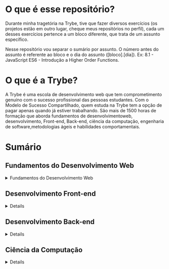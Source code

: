 # O que é esse repositório?

Durante minha tragetória na Trybe, tive que fazer diversos exercícios (os projetos estão em outro lugar, cheque meus repositórios no perfil), cada um desses exercícios pertence a um bloco diferente, que trata de um assunto específico. 

Nesse repositório vou separar o sumário por assunto. O número antes do assunto é referente ao bloco e o dia do assunto ([bloco].[dia]). Ex: 8.1 - JavaScript ES6 - Introdução a Higher Order Functions.

# O que é a Trybe?

A Trybe é uma escola de desenvolvimento web que tem comprometimento genuíno com o sucesso profissional das pessoas estudantes. Com o Modelo de Sucesso Compartilhado, quem estuda na Trybe tem a opção de pagar apenas quando já estiver trabalhando. São mais de 1500 horas de formação que aborda fundamentos de desenvolvimentoweb, desenvolvimento, Front-end, Back-end, ciência da computação, engenharia de software,metodologias ágeis e habilidades comportamentais.

# Sumário

## Fundamentos do Desenvolvimento Web

<details>
 
  <Summary>
    Fundamentos do Desenvolvimento Web
  </Summary>

### Introdução à HTML e CSS

[3.2 - Primeiros passos em CSS](https://github.com/denis-rossati/trybes-exercises/tree/exercises/3.2).

[3.3 - Seletores e posicionamento](https://github.com/denis-rossati/trybes-exercises/tree/exercises/3.3).

[3.4 - HTML Semântico](https://github.com/denis-rossati/trybes-exercises/tree/exercices/3.4).

### Introdução à JavaScript e Lógica de Programação

[4.1 - Introdução ao JavaScript](https://github.com/denis-rossati/trybes-exercises/tree/exercises/4.1).

[4.2 - Array e Loop For](https://github.com/denis-rossati/trybes-exercises/tree/exercises/4.2).

[4.3 - Lógica de Programação e Algoritmos](https://github.com/denis-rossati/trybes-exercises/tree/exercises/4.3).

[4.4 - Objetos e funções](https://github.com/denis-rossati/trybes-exercises/tree/exercises/4.4).

### DOM, Eventos e Web Storage.

[5.1 - DOM e seletores](https://github.com/denis-rossati/trybes-exercises/tree/exercises/5.1).

[5.2 - Trabalhando com elementos](https://github.com/denis-rossati/trybes-exercises/tree/exercises/5.2).

[5.3 - Eventos](https://github.com/denis-rossati/trybes-exercises/tree/exercises/5.3).

[5.4 - Web Storage](https://github.com/denis-rossati/trybes-exercises/tree/exercises/5.4)
  
</details>


## Desenvolvimento Front-end

<details>  
  <Sumary>
    Desenvolvimento Front-end
  </Sumary>  
</details>

## Desenvolvimento Back-end

<details>
  <Sumary>
    Desenvolvimento Back-end
  </Sumary>  
</details>

## Ciência da Computação

<details>
  <Sumary>
    Ciência da Computação
  </Sumary>  
</details>
